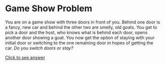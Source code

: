 # Game Show Problem

You are on a game show with three doors in front of you. Behind one door is a 
fancy, new car and behind the other two are smelly, old goats. You get to pick 
a door and the host, who knows what is behind each door, opens another door 
showing a goat. You now get the option of staying with your initial door or 
switching to the one remaining door in hopes of getting the car. *Do you switch 
doors or stay?*

[Click to see answer](../answers/game_show_answer.md)
